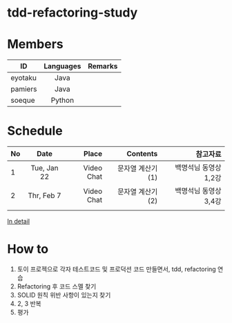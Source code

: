# tdd-refactoring-study

# Members

| ID | Languages | Remarks |
|----------|:-------------:|------:|
| eyotaku | Java | |
| pamiers | Java | |
| soeque | Python | |


# Schedule

| No | Date   |      Place      |  Contents | 참고자료 |
|----------|:-------------:|------:|------:|------:|
| 1 | Tue, Jan 22 | Video Chat | 문자열 계산기 (1) | 백명석님 동영상 1,2강 |
| 2 | Thr, Feb 7 |  Video Chat | 문자열 계산기 (2) |백명석님 동영상 3,4강 |
| | | | |

[In detail](https://github.com/orgs/tdd-master/projects/2)

# How to
1. 토이 프로젝으로 각자 테스트코드 및 프로덕션 코드 만들면서, tdd, refactoring 연습
2. Refactoring 후 코드 스멜 찾기
3. SOLID 원칙 위반 사항이 있는지 찾기
4. 2, 3 반복
5. 평가
